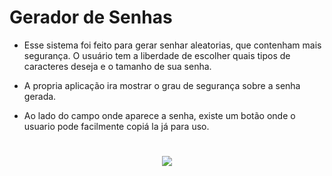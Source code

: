 ﻿# Gerador de Senhas
 
 - Esse sistema foi feito para gerar senhar aleatorias, que contenham mais segurança. O usuário tem a liberdade de escolher quais tipos de caracteres deseja
 e o tamanho de sua senha.

- A propria aplicação ira mostrar o grau de segurança sobre a senha gerada.

- Ao lado do campo onde aparece a senha, existe um botão onde o usuario pode facilmente copiá la já para uso.

#
<p align="center">
  <img width="" height="" src="https://user-images.githubusercontent.com/108761793/223791836-2b170dce-06d0-426d-8e37-7e6107f652db.png">
</p>




